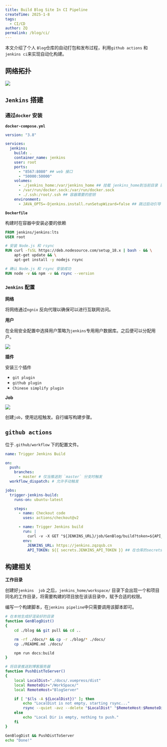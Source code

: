 ```yaml
---
title: Build Blog Site In CI Pipeline
createTime: 2025-1-8
tags:
  - CI/CD
author: ZQ
permalink: /blog/ci/
---
```


本文介绍了个人 `Blog`仓库的自动打包和发布过程，利用`github actions` 和 `jenkins ci`来实现自动化构建。

<!-- more -->

## 网络拓扑

![](https://alicloud-pic.oss-cn-shanghai.aliyuncs.com/BlogImg/Blog/SSG%20CI/pipeline.png)

## `Jenkins` 搭建

### 通过`docker` 安装

**`docker-compose.yml`**

```yml
version: "3.8"

services:
  jenkins:
    build: .
    container_name: jenkins
    user: root
    ports:
      - "8567:8080" ## web 接口
      - "50000:50000"
    volumes:
      - ./jenkins_home:/var/jenkins_home ## 挂载 jenkins_home到当前目录 而非docker 卷中
      - /var/run/docker.sock:/var/run/docker.sock
      - ./.ssh:/root/.ssh ## 容器需要的密钥
    environment:
      - JAVA_OPTS=-Djenkins.install.runSetupWizard=false ## 跳过启动引导
```

**`Dockerfile`**

构建时在容器中安装必要的依赖

```dockerfile
FROM jenkins/jenkins:lts
USER root

# 安装 Node.js 和 rsync
RUN curl -fsSL https://deb.nodesource.com/setup_18.x | bash - && \
    apt-get update && \
    apt-get install -y nodejs rsync

# 确认 Node.js 和 rsync 安装成功
RUN node -v && npm -v && rsync --version
```

### `Jenkins` 配置

**网络**

将网络通过`ngnix` 反向代理以确保可以进行互联网访问。

**用户**

在全局安全配置中选择用户策略为`jenkins`专用用户数据库。之后便可以分配用户。

![](https://alicloud-pic.oss-cn-shanghai.aliyuncs.com/BlogImg/Blog/SSG%20CI/user.png)

**插件**

安装三个插件

- `git plugin`
- `github plugin`
- `Chinese simplify plugin`

**Job**

![](https://alicloud-pic.oss-cn-shanghai.aliyuncs.com/BlogImg/Blog/SSG%20CI/trigger.png)

创建`job`，使用远程触发。自行编写构建步骤。

## `github actions`

位于`.github/workflow` 下的配置文件。

```yml
name: Trigger Jenkins Build

on:
  push:
    branches:
      - master # 仅当推送到 `master` 分支时触发
  workflow_dispatch: # 允许手动触发

jobs:
  trigger-jenkins-build:
    runs-on: ubuntu-latest

    steps:
      - name: Checkout code
        uses: actions/checkout@v2

      - name: Trigger Jenkins build
        run: |
          curl -v -X GET "${JENKINS_URL}/job/GenBlog/build?token=${API_TOKEN}"
        env:
          JENKINS_URL: https://jenkins.zqzqsb.cn
          API_TOKEN: ${{ secrets.JENKINS_API_TOKEN }} ## 在仓库的secrets属性中配置相关变量
```

## 构建相关

**工作目录**

创建好`jenkins  job` 之后，`jenkins_home/workspace/` 目录下会出现一个和项目同名的工作目录，将需要构建的项目放在该该目录中，赋予合适的权限。

编写一个构建脚本，在`jenkins pipeline`中只需要调用该脚本即可。

```bash
# 在本地生成好渲染好的目录
function GenBlogDist()
{
    cd ./blog && git pull && cd ..

    rm -rf ./docs/* && cp -r ./blog/* ./docs/
    cp ./README.md ./docs/

    npm run docs:build
}

# 将目录推送到博客服务器
function PushDistToServer()
{
    local LocalDist="./docs/.vuepress/dist"
    local RemoteDir="/WorkSpace/"
    local RemoteHost="BlogServer"

    if [ "$(ls -A ${LocalDist})" ]; then
        echo "LocalDist is not empty, starting rsync..."
        rsync --quiet -avz --delete "$LocalDist" "$RemoteHost:$RemoteDir"
    else
        echo "Local Dir is empty, nothing to push."
    fi
}

GenBlogDist && PushDistToServer
echo "Done!"
```
